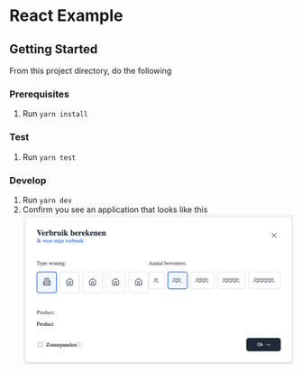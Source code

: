 # React Example

## Getting Started
From this project directory, do the following

### Prerequisites
1. Run `yarn install`

### Test
1. Run `yarn test`

### Develop
1. Run `yarn dev`
2. Confirm you see an application that looks like this
![Starter app](starter-app.png)